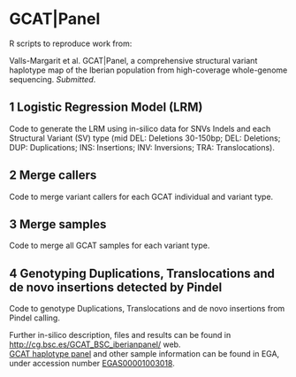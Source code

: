 # GCAT|Panel

R scripts to reproduce work from:

Valls-Margarit et al. GCAT|Panel, a comprehensive structural variant haplotype map of the Iberian population from high-coverage whole-genome sequencing. <i>Submitted</i>.

## 1 Logistic Regression Model (LRM)

Code to generate the LRM using in-silico data for SNVs Indels and each Structural Variant (SV) type (mid DEL: Deletions 30-150bp; DEL: Deletions; DUP: Duplications; INS: Insertions; INV: Inversions; TRA: Translocations).

## 2 Merge callers

Code to merge variant callers for each GCAT individual and variant type.

## 3 Merge samples

Code to merge all GCAT samples for each variant type.

## 4 Genotyping Duplications, Translocations and de novo insertions detected by Pindel  

Code to genotype Duplications, Translocations and de novo insertions from Pindel calling.

Further in-silico description, files and results can be found in http://cg.bsc.es/GCAT_BSC_iberianpanel/ web.  
[GCAT haplotype panel](https://ega-archive.org/datasets/EGAD00010002153) and other sample information can be found in EGA, under accession number  [EGAS00001003018](https://ega-archive.org/studies/EGAS00001003018).
